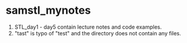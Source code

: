 # samstl_mynotes
1. STL_day1 - day5 contain lecture notes and code examples.
2. "tast" is typo of "test" and the directory does not contain any files.
